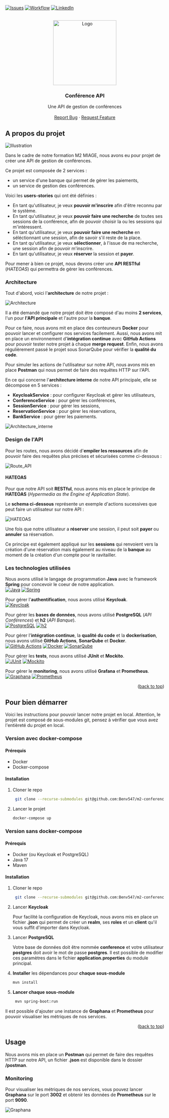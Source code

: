 <a name="readme-top"></a>
[![Issues][issues-shield]][issues-url]
[![Workflow][workflow-shield]][workflow-url]
[![LinkedIn][linkedin-shield]][linkedin-url]



<!-- PROJECT LOGO -->
<br />
<div align="center">
  <a href="https://github.com/Benv547/m2-conference">
    <img src="images/logo.png" alt="Logo" width="200" height="205">
  </a>

<h3 align="center">Conférence API</h3>

  <p align="center">
    Une API de gestion de conférences
    <br />
    <br />
    <a href="https://github.com/Benv547/m2-conference/issues">Report Bug</a>
    ·
    <a href="https://github.com/Benv547/m2-conference/issues">Request Feature</a>
  </p>
</div>

<!-- A PROPOS -->
## A propos du projet

![Illustration](images/conference.png)

Dans le cadre de notre formation M2 MIAGE, nous avons eu pour projet de créer une API de gestion de conférences.

Ce projet est composée de 2 services :
- un service d'une banque qui permet de gérer les paiements,
- un service de gestion des conférences.

Voici les **users-stories** qui ont été définies :
- En tant qu'utilisateur, je veux **pouvoir m'inscrire** afin d'être reconnu par le système.
- En tant qu'utilisateur, je veux **pouvoir faire une recherche** de toutes ses sessions de la conférence, afin de pouvoir choisir la ou les sessions qui m'intéressent.
- En tant qu'utilisateur, je veux **pouvoir faire une recherche** en séléctionnant une session, afin de savoir s'il reste de la place.
- En tant qu'utilisateur, je veux **sélectionner**, à l'issue de ma recherche, une session afin de pouvoir m'inscrire.
- En tant qu'utilisateur, je veux **réserver** la session et **payer**.

Pour mener à bien ce projet, nous devons créer une **API RESTful** (_HATEOAS_) qui permettra de gérer les conférences.

### Architecture

Tout d'abord, voici l'**architecture** de notre projet :

![Architecture](images/architecture.png)

Il a été demandé que notre projet doit être composé d'au moins **2 services**, l'un pour **l'API principale** et l'autre pour la **banque**.

Pour ce faire, nous avons mit en place des conteuneurs **Docker** pour pouvoir lancer et configurer nos services facilement.
Aussi, nous avons mit en place un environnement d'**intégration continue** avec **GitHub Actions** pour pouvoir tester notre projet à chaque **merge request**.
Enfin, nous avons régulièrement passé le projet sous SonarQube pour vérifier la **qualité du code**.

Pour simuler les actions de l'utilisateur sur notre API, nous avons mis en place **Postman** qui nous permet de faire des requêtes HTTP sur l'API.

En ce qui concerne l'**architecture interne** de notre API principale, elle se décompose en 5 services :
- **KeycloakService** : pour configurer Keycloak et gérer les utilisateurs,
- **ConferenceService** : pour gérer les conférences,
- **SessionService** : pour gérer les sessions,
- **ReservationService** : pour gérer les réservations,
- **BankService** : pour gérer les paiements.

![Architecture_interne](images/archi_interne.png)

### Design de l'API

Pour les routes, nous avons décidé d'**empiler les ressources** afin de pouvoir faire des requêtes plus précises et sécurisées comme ci-dessous :

![Route_API](images/api.png)


#### HATEOAS

Pour que notre API soit **RESTful**, nous avons mis en place le principe de **HATEOAS** (_Hypermedia as the Engine of Application State_).

Le **schema ci-dessous** représente un exemple d'actions sucessives que peut faire un utilisateur sur notre API :

![HATEOAS](images/API_schema.png)

Une fois que notre utilisateur a **réserver** une session, il peut soit **payer** ou **annuler** sa réservation.

Ce principe est également appliqué sur les **sessions** qui renvoient vers la création d'une réservation mais également au niveau de la **banque** au moment de la création d'un compte pour le ravitailler.

### Les technologies utilisées

Nous avons utilisé le langage de programmation **Java** avec le framework **Spring** pour concevoir le coeur de notre application.</br>
[![Java][Java]][Java-url]
[![Spring][Spring.io]][Spring-url]

Pour gérer l'**authentification**, nous avons utilisé **Keycloak**.</br>
[![Keycloak][Keycloak]][Keycloak-url]

Pour gérer les **bases de données**, nous avons utilisé **PostgreSQL** (_API Conférences_) et **h2** (_API Banque_).</br>
[![PostgreSQL][PostgreSQL]][PostgreSQL-url]
[![h2][h2]][h2-url]

Pour gérer l'**intégration continue**, la **qualité du code** et la **dockerisation**, nous avons utilisé **GitHub Actions**, **SonarQube** et **Docker**.</br>
[![GitHub Actions][GitHub Actions]][GitHub Actions-url]
[![Docker][Docker]][Docker-url]
[![SonarQube][SonarQube]][SonarQube-url]

Pour gérer les **tests**, nous avons utilisé **JUnit** et **Mockito**.</br>
[![JUnit][JUnit]][JUnit-url]
[![Mockito][Mockito]][Mockito-url]

Pour gérer le **monitoring**, nous avons utilisé **Grafana** et **Prometheus**.</br>
[![Graphana][Graphana]][Graphana-url]
[![Prometheus][Prometheus]][Prometheus-url]

<p align="right">(<a href="#readme-top">back to top</a>)</p>


<!-- Pour bien démarrer -->
## Pour bien démarrer

Voici les instructions pour pouvoir lancer notre projet en local.
Attention, le projet est composé de sous-modules git, pensez à vérifier que vous avez l'entièreté du projet en local.

### Version avec docker-compose

#### Prérequis

- Docker
- Docker-compose

#### Installation

1. Cloner le repo
   ```sh
    git clone --recurse-submodules git@github.com:Benv547/m2-conference.git
    ```
   
2. Lancer le projet
   ```sh
   docker-compose up
   ```

### Version sans docker-compose

#### Prérequis

- Docker (ou Keycloak et PostgreSQL)
- Java 17
- Maven

#### Installation

1. Cloner le repo
   ```sh
    git clone --recurse-submodules git@github.com:Benv547/m2-conference.git
    ```
   
2. Lancer **Keycloak**

   Pour facilité la configuration de Keycloak, nous avons mis en place un fichier **.json** qui permet de créer un **realm**, ses **roles** et un **client** qu'il vous suffit d'importer dans Keycloak.

3. Lancer **PostgreSQL**

   Votre base de données doit être nommée **conference** et votre utilisateur **postgres** doit avoir le mot de passe **postgres**. Il est possible de modifier ces paramètres dans le fichier **application.properties** du module principal.

4. **Installer** les dépendances pour **chaque sous-module**
   ```sh
   mvn install
   ```

5. **Lancer chaque sous-module**
   ```sh
    mvn spring-boot:run
    ```
   
Il est possible d'ajouter une instance de **Graphana** et **Prometheus** pour pouvoir visualiser les métriques de nos services.

<p align="right">(<a href="#readme-top">back to top</a>)</p>

<!-- USAGE EXAMPLES -->
## Usage

Nous avons mis en place un **Postman** qui permet de faire des requêtes HTTP sur notre API, un fichier **.json** est disponible dans le dossier **/postman**.

### Monitoring

Pour visualiser les métriques de nos services, vous pouvez lancer **Graphana** sur le port **3002** et obtenir les données de **Prometheus** sur le port **9090**.

![Graphana](images/graphana.png)

<!-- MARKDOWN LINKS & IMAGES -->
<!-- https://www.markdownguide.org/basic-syntax/#reference-style-links -->
[issues-shield]: https://img.shields.io/github/issues/othneildrew/Best-README-Template.svg?style=for-the-badge
[issues-url]: https://github.com/Benv547/m2-conference/issues
[workflow-shield]: https://img.shields.io/github/actions/workflow/status/Benv547/m2-conference-api/maven-build-test.yml?branch=main&style=for-the-badge
[workflow-url]: https://github.com/Benv547/m2-conference-api/actions
[linkedin-shield]: https://img.shields.io/badge/-LinkedIn-black.svg?style=for-the-badge&logo=linkedin&colorB=555
[linkedin-url]: https://www.linkedin.com/in/benjaminvignot
[Java]: https://img.shields.io/badge/Java-ED8B00?style=for-the-badge&logo=java&logoColor=white
[Java-url]: https://www.java.com/fr/
[Spring.io]: https://img.shields.io/badge/Spring-6DB33F?style=for-the-badge&logo=spring&logoColor=white
[Spring-url]: https://spring.io/
[Keycloak]: https://img.shields.io/badge/Keycloak-000000?style=for-the-badge&logo=keycloak&logoColor=white
[Keycloak-url]: https://www.keycloak.org/
[PostgreSQL]: https://img.shields.io/badge/PostgreSQL-316192?style=for-the-badge&logo=postgresql&logoColor=white
[PostgreSQL-url]: https://www.postgresql.org/
[Docker]: https://img.shields.io/badge/Docker-2CA5E0?style=for-the-badge&logo=docker&logoColor=white
[Docker-url]: https://www.docker.com/
[Graphana]: https://img.shields.io/badge/Graphana-F46800?style=for-the-badge&logo=grafana&logoColor=white
[Graphana-url]: https://grafana.com/
[Prometheus]: https://img.shields.io/badge/Prometheus-E6522C?style=for-the-badge&logo=prometheus&logoColor=white
[Prometheus-url]: https://prometheus.io/
[h2]: https://img.shields.io/badge/h2-2CA5E0?style=for-the-badge&logo=h2&logoColor=white
[h2-url]: https://www.h2database.com/html/main.html
[GitHub Actions]: https://img.shields.io/badge/GitHub_Actions-2088FF?style=for-the-badge&logo=github-actions&logoColor=white
[GitHub Actions-url]: https://github.com/features/actions
[JUnit]: https://img.shields.io/badge/JUnit-25A162?style=for-the-badge&logo=junit5&logoColor=white
[JUnit-url]: https://junit.org/junit5/
[Mockito]: https://img.shields.io/badge/Mockito-25A162?style=for-the-badge&logo=mockito&logoColor=white
[Mockito-url]: https://site.mockito.org/
[SonarQube]: https://img.shields.io/badge/SonarQube-4E9BCD?style=for-the-badge&logo=sonarqube&logoColor=white
[SonarQube-url]: https://www.sonarqube.org/
